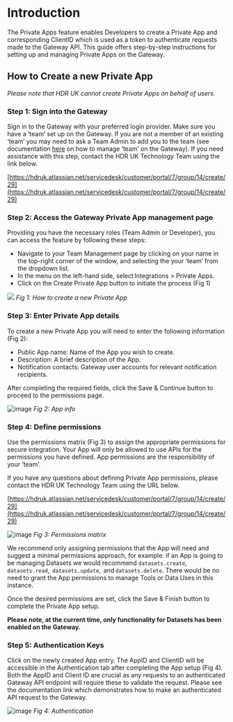 # Introduction

The Private Apps feature enables Developers to create a Private App and corresponding ClientID which is used as a token to authenticate requests made to the Gateway API. This guide offers step-by-step instructions for setting up and managing Private Apps on the Gateway. 

## How to Create a new Private App

_Please note that HDR UK cannot create Private Apps on behalf of users._

### Step 1: Sign into the Gateway

Sign in to the Gateway with your preferred login provider. Make sure you have a ‘team’ set up on the Gateway. If you are not a member of an existing ‘team’ you may need to ask a Team Admin to add you  to the team (see documentation [here](https://www.healthdatagateway.org/about/how-to-manage-teams-on-the-gateway) on how to manage ‘team’ on the Gateway). If you need assistance with this step, contact the HDR UK Technology Team using the link below. 

[https://hdruk.atlassian.net/servicedesk/customer/portal/7/group/14/create/29](https://hdruk.atlassian.net/servicedesk/customer/portal/7/group/14/create/29)


### Step 2: Access the Gateway Private App management page

Providing you have the necessary roles (Team Admin or Developer), you can access the feature by following these steps: 

- Navigate to your Team Management page by clicking on your name in the top-right corner of the window, and selecting the your ’team’ from the dropdown list. 
- In the menu on the left-hand side, select Integrations > Private Apps. 
- Click on the Create Private App button to initiate the process (Fig 1) 

![](https://github.com/HDRUK/gateway-2-integrations-testing/assets/69473770/4dd0dbc8-10ae-46a0-b567-9c98c3367987)
_Fig 1: How to create a new Private App_

### Step 3: Enter Private App details

To create a new Private App you will need to enter the following information (Fig 2):

- Public App name: Name of the App you wish to create. 
- Description: A brief description of the App. 
- Notification contacts: Gateway user accounts for relevant notification recipients. 

After completing the required fields, click the Save & Continue button to proceed to the permissions page.

![image](https://github.com/HDRUK/gateway-2-integrations-testing/assets/69473770/5667e21e-576d-4aec-9a96-92448c4375fc)
_Fig 2: App info_


### Step 4: Define permissions

Use the permissions matrix (Fig 3) to assign the appropriate permissions for secure integration. Your App will only be allowed to use APIs for the permissions you have defined. App permissions are the responsibility of your ‘team’.  

If you have any questions about defining Private App permissions, please contact the HDR UK Technology Team using the URL below. 

[https://hdruk.atlassian.net/servicedesk/customer/portal/7/group/14/create/29](https://hdruk.atlassian.net/servicedesk/customer/portal/7/group/14/create/29)

![image](https://github.com/HDRUK/gateway-2-integrations-testing/assets/69473770/6146a122-e2fb-4daf-a514-f69d2008e178)
_Fig 3: Permissions matrix_

We recommend only assigning permissions that the App will need and suggest a minimal permissions approach, for example: if an App is going to be managing Datasets we would recommend `datasets.create`,  `datasets.read`,  `datasets.update`,  and `datasets.delete`. There would be no need to grant the App permissions to manage Tools or Data Uses in this instance. 

Once the desired permissions are set, click the Save & Finish button to complete the Private App setup. 

**Please note, at the current time, only functionality for Datasets has been enabled on the Gateway.**

### Step 5: Authentication Keys

Click on the newly created App entry. The AppID and ClientID will be accessible in the Authentication tab after completing the App setup (Fig 4). Both the AppID and Client ID are crucial as any requests to an authenticated Gateway API endpoint will require these to validate the request. Please see the documentation _link_ which demonstrates how to make an authenticated API request to the Gateway. 

![image](https://github.com/HDRUK/gateway-2-integrations-testing/assets/69473770/2c0ec13f-bbe8-4a07-94ee-adc9b8c5620a)
_Fig 4: Authentication_